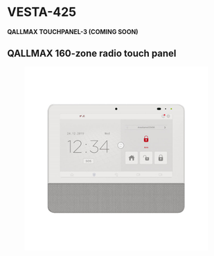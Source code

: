 # VESTA-425

#### QALLMAX TOUCHPANEL-3  (COMING SOON)

## QALLMAX 160-zone radio touch panel

<figure><img src=".gitbook/assets/image (63).png" alt=""><figcaption></figcaption></figure>
